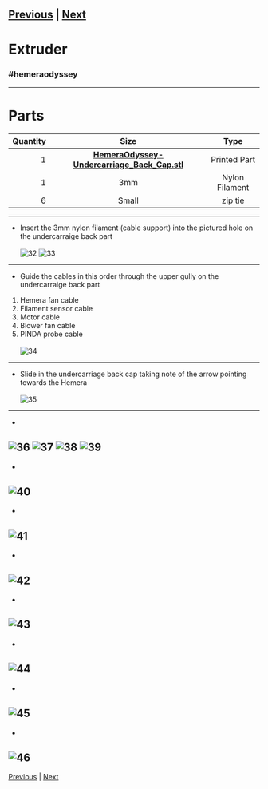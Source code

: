 [Previous](07_Extruder.md) | [Next](09_Printer_Assembly.md)  
---
# Extruder
### #hemeraodyssey
---
# Parts  
|Quantity|Size|Type|
|---:|:---:|:---:|
|1|[**HemeraOdyssey-Undercarriage_Back_Cap.stl**](../HemeraOdyssey_STLs_BETA/HemeraOdyssey-Undercarriage_Back_Cap.stl)|Printed Part|
|1|3mm|Nylon Filament|
|6|Small|zip tie|
---
* Insert the 3mm nylon filament (cable support) into the pictured hole on the undercarraige back part<br>  
![32](../img/Extruder_Assembly/32.jpg)
![33](../img/Extruder_Assembly/33.jpg)
---
* Guide the cables in this order through the upper gully on the undercarraige back part
1. Hemera fan cable
2. Filament sensor cable
3. Motor cable
4. Blower fan cable
5. PINDA probe cable<br>  
![34](../img/Extruder_Assembly/34.jpg)
---
* Slide in the undercarriage back cap taking note of the arrow pointing towards the Hemera<br>  
![35](../img/Extruder_Assembly/35.jpg)
---
* <br>  
![36](../img/Extruder_Assembly/36.jpg) 
![37](../img/Extruder_Assembly/37.jpg) 
![38](../img/Extruder_Assembly/38.jpg)
![39](../img/Extruder_Assembly/39.jpg)
---
* <br>  
![40](../img/Extruder_Assembly/40.jpg)
---
* <br>  
![41](../img/Extruder_Assembly/41.jpg)
---
* <br>  
![42](../img/Extruder_Assembly/42.jpg)
---
* <br>  
![43](../img/Extruder_Assembly/43.jpg)
---
* <br>  
![44](../img/Extruder_Assembly/44.jpg)
---
* <br>  
![45](../img/Extruder_Assembly/45.jpg)
---
* <br>  
![46](../img/Extruder_Assembly/46.jpg)
---
[Previous](07_Extruder.md) | [Next](09_Printer_Assembly.md)   